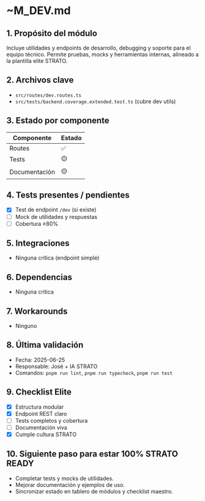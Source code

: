 # ~M_DEV.md

## 1. Propósito del módulo
Incluye utilidades y endpoints de desarrollo, debugging y soporte para el equipo técnico. Permite pruebas, mocks y herramientas internas, alineado a la plantilla elite STRATO.

## 2. Archivos clave
- `src/routes/dev.routes.ts`
- `src/tests/backend.coverage.extended.test.ts` (cubre dev utils)

## 3. Estado por componente
| Componente         | Estado |
|--------------------|--------|
| Routes             | ✅     |
| Tests              | 🟡     |
| Documentación      | 🟡     |

## 4. Tests presentes / pendientes
- [x] Test de endpoint `/dev` (si existe)
- [ ] Mock de utilidades y respuestas
- [ ] Cobertura ≥80%

## 5. Integraciones
- Ninguna crítica (endpoint simple)

## 6. Dependencias
- Ninguna crítica

## 7. Workarounds
- Ninguno

## 8. Última validación
- Fecha: 2025-06-25
- Responsable: José + IA STRATO
- Comandos: `pnpm run lint`, `pnpm run typecheck`, `pnpm run test`

## 9. Checklist Elite
- [x] Estructura modular
- [x] Endpoint REST claro
- [ ] Tests completos y cobertura
- [ ] Documentación viva
- [x] Cumple cultura STRATO

## 10. Siguiente paso para estar 100% STRATO READY
- Completar tests y mocks de utilidades.
- Mejorar documentación y ejemplos de uso.
- Sincronizar estado en tablero de módulos y checklist maestro. 